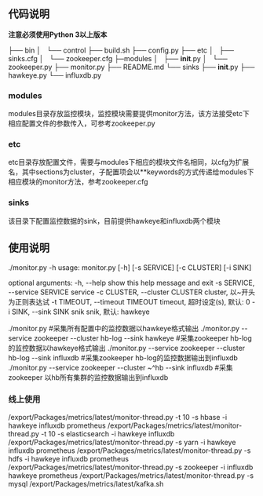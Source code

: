 ## 代码说明

**注意必须使用Python 3以上版本**

├── bin
  │   └── control
  ├── build.sh
├── config.py
├── etc
  │   ├── sinks.cfg
│   └── zookeeper.cfg
├─modules
  │   ├── __init__.py
│   └── zookeeper.py
├── monitor.py
├── README.md
└── sinks
  ├── __init__.py
├── hawkeye.py
└── influxdb.py


### modules

modules目录存放监控模块，监控模块需要提供monitor方法，该方法接受etc下相应配置文件的参数传入，可参考zookeeper.py

### etc

etc目录存放配置文件，需要与modules下相应的模块文件名相同，以cfg为扩展名，其中sections为cluster，子配置项会以**keywords的方式传递给modules下相应模块的monitor方法，参考zookeeper.cfg

### sinks

该目录下配置监控数据的sink，目前提供hawkeye和influxdb两个模块



## 使用说明

./monitor.py -h
usage: monitor.py [-h] [-s SERVICE] [-c CLUSTER] [-i SINK]

optional arguments:
  -h, --help            show this help message and exit
-s SERVICE, --service SERVICE
service
-c CLUSTER, --cluster CLUSTER
cluster, 以~开头为正则表达试
-t TIMEOUT, --timeout TIMEOUT
timeout, 超时设定(s), 默认: 0
-i SINK, --sink SINK  snik
  snik, 默认: hawkeye

./monitor.py                                                      #采集所有配置中的监控数据以hawkeye格式输出
  ./monitor.py --service zookeeper --cluster hb-log --sink hawkeye  #采集zookeeper hb-log的监控数据以hawkeye格式输出
  ./monitor.py --service zookeeper --cluster hb-log --sink influxdb #采集zookeeper hb-log的监控数据输出到influxdb
  ./monitor.py --service zookeeper --cluster ~^hb --sink influxdb   #采集zookeeper 以hb所有集群的监控数据输出到influxdb

### 线上使用

/export/Packages/metrics/latest/monitor-thread.py -t 10 -s hbase -i hawkeye influxdb prometheus
  /export/Packages/metrics/latest/monitor-thread.py -t 10 -s elasticsearch -i hawkeye influxdb
/export/Packages/metrics/latest/monitor-thread.py -s yarn -i hawkeye influxdb prometheus
  /export/Packages/metrics/latest/monitor-thread.py -s hdfs -i hawkeye influxdb prometheus
  /export/Packages/metrics/latest/monitor-thread.py -s zookeeper -i influxdb hawkeye prometheus
  /export/Packages/metrics/latest/monitor-thread.py -s mysql
  /export/Packages/metrics/latest/kafka.sh